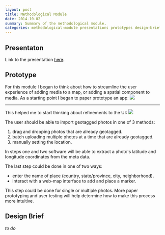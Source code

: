 ```yaml
---
layout: post
title: Methodological Module
date: 2014-10-02
summary: Summary of the methodological module.
categories: methodological-module presentations prototypes design-briefs
---
```


## Presentaton
Link to the presentation [here]({{site.url}}/assets/method-present/index.html).

## Prototype
For this module I began to think about how to streamline the user experience of adding media to a map, or adding a spatial component to media. As a starting point I began to paper prototype an app:
![]({{site.url}}/assets/method-present/img/paper-prototype01.gif)

----------

This helped me to start thinking about refinements to the UI:
![]({{site.url}}/assets/dashboard_draft01.jpg)

The user should be able to import geotagged photos in one of 3 methods:  

1. drag and dropping photos that are already geotagged.
2. batch uploading multiple photos at a time that are already geotagged.
3. manually setting the location.

In steps one and two software will be able to extract a photo's latitude and longitude coordinates from the meta data.

The last step could be done in one of two ways:  

- enter the name of place (country, state/province, city, neighborhood).
- interact with a web-map interface to add and place a marker.

This step could be done for single or multiple photos. More paper prototyping and user testing will help determine how to make this process more intuitive.

## Design Brief
*to do*